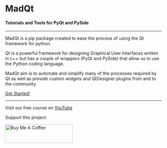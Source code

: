# MadQt
#### Tutorials and Tools for PyQt and PySide

***

MadQt is a pip package created to ease the process of using the Qt framework for python.

Qt is a powerful framework for designing Graphical User Interfaces written in c++ but
has a couple of wrappers (PyQt and PySide) that allow us to use the Python coding language.

MadQt aim is to automate and simplify many of the processes required by Qt as well
as provide custom widgets and QtDesigner plugins from and to the community.

[Get Started!](https://madponyinteractive.github.io/MadQt/get-started.html)

***

Visit our free course on [YouTube](https://youtube.com/playlist?list=PLuvCsqbtUSFAEmez6Tuyi2KitVcS4fLWX)

Support this project:

<a href="https://www.buymeacoffee.com/MadPonyInt" target="_blank">
    <img src="https://cdn.buymeacoffee.com/buttons/v2/default-yellow.png" alt="Buy Me A Coffee" style="height: 60px !important;width: 217px !important;" >
</a>


